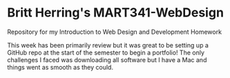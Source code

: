 # Britt Herring's MART341-WebDesign
Repository for my Introduction to Web Design and Development Homework

This week has been primarily review but it was great to be setting up a GitHub repo at the start of the semester to begin a portfolio! The only challenges I faced was downloading all software but I have a Mac and things went as smooth as they could.
